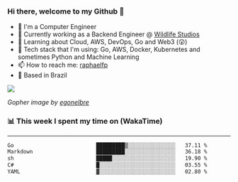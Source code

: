 ### Hi there, welcome to my Github 👋

- 📖 I'm a Computer Engineer
- 🔭 Currently working as a Backend Engineer @ [Wildlife Studios](https://wildlifestudios.com/)
- 🌱 Learning about Cloud, AWS, DevOps, Go and Web3 (😲)
- 🚀 Tech stack that I'm using: Go, AWS, Docker, Kubernetes and sometimes Python and Machine Learning
- 📫 How to reach me: [raphaelfp](https://linkedin.com/in/raphaelfp)
- 🏡 Based in Brazil

![](https://github.com/raphaelfp/gophers/blob/master/.thumb/animation/morning-coffee-3x.gif)

*Gopher image by [egonelbre](https://github.com/egonelbre/)*

### 📊 This week I spent my time on (WakaTime)

---

<!--START_SECTION:waka-->

```txt
Go                          █████████▒░░░░░░░░░░░░░░░   37.11 %
Markdown                    █████████░░░░░░░░░░░░░░░░   36.18 %
sh                          █████░░░░░░░░░░░░░░░░░░░░   19.90 %
C#                          █░░░░░░░░░░░░░░░░░░░░░░░░   03.55 %
YAML                        ▓░░░░░░░░░░░░░░░░░░░░░░░░   02.80 %
```

<!--END_SECTION:waka-->
